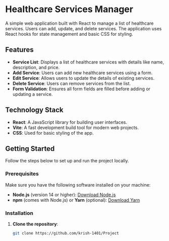 # Healthcare Services Manager

A simple web application built with React to manage a list of healthcare services. Users can add, update, and delete services. The application uses React hooks for state management and basic CSS for styling.

## Features

- **Service List**: Displays a list of healthcare services with details like name, description, and price.
- **Add Service**: Users can add new healthcare services using a form.
- **Edit Service**: Allows users to update the details of existing services.
- **Delete Service**: Users can remove services from the list.
- **Form Validation**: Ensures all form fields are filled before adding or updating a service.

## Technology Stack

- **React**: A JavaScript library for building user interfaces.
- **Vite**: A fast development build tool for modern web projects.
- **CSS**: Used for basic styling of the app.

## Getting Started

Follow the steps below to set up and run the project locally.

### Prerequisites

Make sure you have the following software installed on your machine:

- **Node.js** (version 14 or higher): [Download Node.js](https://nodejs.org/)
- **npm** (comes with Node.js) or **Yarn** (optional): [Download Yarn](https://yarnpkg.com/)

### Installation

1. **Clone the repository**:

   ```bash
   git clone https://github.com/krish-1401/Project
